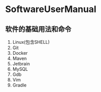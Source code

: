 # SoftwareUserManual
## 软件的基础用法和命令

1. Linux(包含SHELL)
2. Git
3. Docker
4. Maven
5. Jetbrain
6. MySQL
7. Gdb
8. Vim
9. Gradle
